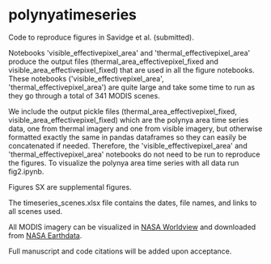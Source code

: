 # polynyatimeseries

Code to reproduce figures in Savidge et al. (submitted).

Notebooks 'visible_effectivepixel_area' and 'thermal_effectivepixel_area' produce the output files (thermal_area_effectivepixel_fixed and visible_area_effectivepixel_fixed) that are  used in all the figure notebooks. These notebooks ('visible_effectivepixel_area', 'thermal_effectivepixel_area') are quite large and take some time to run as they go through a total of 341 MODIS scenes.

We include the output pickle files (thermal_area_effectivepixel_fixed, visible_area_effectivepixel_fixed) which are the polynya area time series data, one from thermal imagery and one from visible imagery, but otherwise formatted exactly the same in pandas dataframes so they can easily be concatenated if needed. Therefore, the 'visible_effectivepixel_area' and 'thermal_effectivepixel_area' notebooks do not need to be run to reproduce the figures. To visualize the polynya area time series with all data run fig2.ipynb.

Figures SX are supplemental figures.

The timeseries_scenes.xlsx file contains the dates, file names, and links to all scenes used.

All MODIS imagery can be visualized in [NASA Worldview](https://worldview.earthdata.nasa.gov/) and downloaded from [NASA Earthdata](https://search.earthdata.nasa.gov/). 

Full manuscript and code citations will be added upon acceptance.
